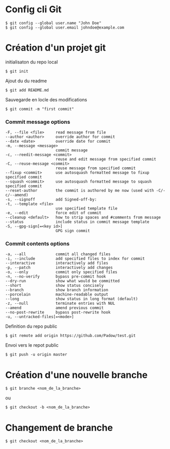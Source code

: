 # Config cli Git
```git
$ git config --global user.name "John Doe"
$ git config --global user.email johndoe@example.com
```
# Création d'un projet git

 initialisaton du repo local
```git
$ git init
```
Ajout du du readme
```git
$ git add README.md
```

Sauvegarde en locle des modifications
```git
$ git commit -m "first commit"
```
### Commit message options
    -F, --file <file>     read message from file
    --author <author>     override author for commit
    --date <date>         override date for commit
    -m, --message <message>
                          commit message
    -c, --reedit-message <commit>
                          reuse and edit message from specified commit
    -C, --reuse-message <commit>
                          reuse message from specified commit
    --fixup <commit>      use autosquash formatted message to fixup specified commit
    --squash <commit>     use autosquash formatted message to squash specified commit
    --reset-author        the commit is authored by me now (used with -C/-c/--amend)
    -s, --signoff         add Signed-off-by:
    -t, --template <file>
                          use specified template file
    -e, --edit            force edit of commit
    --cleanup <default>   how to strip spaces and #comments from message
    --status              include status in commit message template
    -S, --gpg-sign[=<key id>]
                          GPG sign commit
### Commit contents options
    -a, --all             commit all changed files
    -i, --include         add specified files to index for commit
    --interactive         interactively add files
    -p, --patch           interactively add changes
    -o, --only            commit only specified files
    -n, --no-verify       bypass pre-commit hook
    --dry-run             show what would be committed
    --short               show status concisely
    --branch              show branch information
    --porcelain           machine-readable output
    --long                show status in long format (default)
    -z, --null            terminate entries with NUL
    --amend               amend previous commit
    --no-post-rewrite     bypass post-rewrite hook
    -u, --untracked-files[=<mode>]


Definition du repo public
```git
$ git remote add origin https://github.com/Padow/test.git
```

Envoi vers le repot public
```git
$ git push -u origin master
```

# Création d'une nouvelle branche
```git
$ git branche <nom_de_la_branche>
```
ou 
```git
$ git checkout -b <nom_de_la_branche>
```
# Changement de branche 
```git
$ git checkout <nom_de_la_branche>
```



